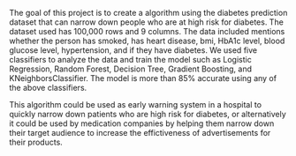 The goal of this project is to create a algorithm using the diabetes prediction dataset that can narrow down people who are at high risk for diabetes.
The dataset used has 100,000 rows and 9 columns.
The data included mentions whether the person has smoked, has heart disease, bmi, HbA1c level, blood glucose level, hypertension, and if they have diabetes.
We used five classifiers  to analyze the data and train the model such as Logistic Regression, Random Forest, Decision Tree, Gradient Boosting, and KNeighborsClassifier.
The model is more than 85% accurate using any of the above classifiers.

This algorithm could be used as early warning system in a hospital to quickly narrow down patients who are high risk for diabetes, or alternatively it could be used by medication companies by helping them narrow down their target audience to increase the effictiveness of advertisements for their products.
